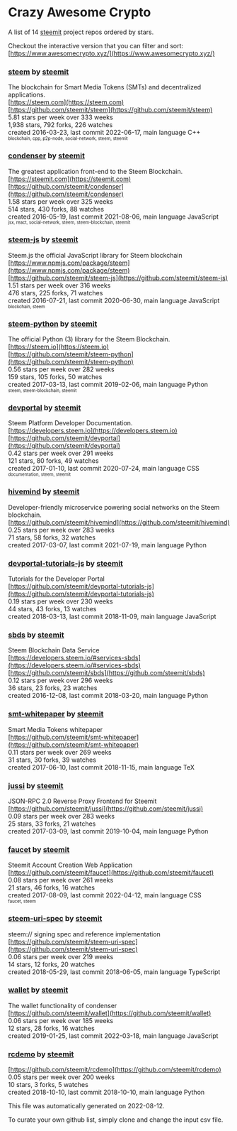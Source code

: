 # Crazy Awesome Crypto
A list of 14 [steemit](https://github.com/steemit) project repos ordered by stars.  

Checkout the interactive version that you can filter and sort: 
[https://www.awesomecrypto.xyz/](https://www.awesomecrypto.xyz/)  


### [steem](https://github.com/steemit/steem) by [steemit](https://github.com/steemit)  
The blockchain for Smart Media Tokens (SMTs) and decentralized applications.  
[https://steem.com](https://steem.com)  
[https://github.com/steemit/steem](https://github.com/steemit/steem)  
5.81 stars per week over 333 weeks  
1,938 stars, 792 forks, 226 watches  
created 2016-03-23, last commit 2022-06-17, main language C++  
<sub><sup>blockchain, cpp, p2p-node, social-network, steem, steemit</sup></sub>


### [condenser](https://github.com/steemit/condenser) by [steemit](https://github.com/steemit)  
The greatest application front-end to the Steem Blockchain.  
[https://steemit.com](https://steemit.com)  
[https://github.com/steemit/condenser](https://github.com/steemit/condenser)  
1.58 stars per week over 325 weeks  
514 stars, 430 forks, 88 watches  
created 2016-05-19, last commit 2021-08-06, main language JavaScript  
<sub><sup>jsx, react, social-network, steem, steem-blockchain, steemit</sup></sub>


### [steem-js](https://github.com/steemit/steem-js) by [steemit](https://github.com/steemit)  
Steem.js the official JavaScript library for Steem blockchain  
[https://www.npmjs.com/package/steem](https://www.npmjs.com/package/steem)  
[https://github.com/steemit/steem-js](https://github.com/steemit/steem-js)  
1.51 stars per week over 316 weeks  
476 stars, 225 forks, 71 watches  
created 2016-07-21, last commit 2020-06-30, main language JavaScript  
<sub><sup>blockchain, steem</sup></sub>


### [steem-python](https://github.com/steemit/steem-python) by [steemit](https://github.com/steemit)  
The official Python (3) library for the Steem Blockchain.  
[https://steem.io](https://steem.io)  
[https://github.com/steemit/steem-python](https://github.com/steemit/steem-python)  
0.56 stars per week over 282 weeks  
159 stars, 105 forks, 50 watches  
created 2017-03-13, last commit 2019-02-06, main language Python  
<sub><sup>steem, steem-blockchain, steemit</sup></sub>


### [devportal](https://github.com/steemit/devportal) by [steemit](https://github.com/steemit)  
Steem Platform Developer Documentation.  
[https://developers.steem.io](https://developers.steem.io)  
[https://github.com/steemit/devportal](https://github.com/steemit/devportal)  
0.42 stars per week over 291 weeks  
121 stars, 80 forks, 49 watches  
created 2017-01-10, last commit 2020-07-24, main language CSS  
<sub><sup>documentation, steem, steemit</sup></sub>


### [hivemind](https://github.com/steemit/hivemind) by [steemit](https://github.com/steemit)  
Developer-friendly microservice powering social networks on the Steem blockchain.  
[https://github.com/steemit/hivemind](https://github.com/steemit/hivemind)  
0.25 stars per week over 283 weeks  
71 stars, 58 forks, 32 watches  
created 2017-03-07, last commit 2021-07-19, main language Python  


### [devportal-tutorials-js](https://github.com/steemit/devportal-tutorials-js) by [steemit](https://github.com/steemit)  
Tutorials for the Developer Portal  
[https://github.com/steemit/devportal-tutorials-js](https://github.com/steemit/devportal-tutorials-js)  
0.19 stars per week over 230 weeks  
44 stars, 43 forks, 13 watches  
created 2018-03-13, last commit 2018-11-09, main language JavaScript  


### [sbds](https://github.com/steemit/sbds) by [steemit](https://github.com/steemit)  
Steem Blockchain Data Service  
[https://developers.steem.io/#services-sbds](https://developers.steem.io/#services-sbds)  
[https://github.com/steemit/sbds](https://github.com/steemit/sbds)  
0.12 stars per week over 296 weeks  
36 stars, 23 forks, 23 watches  
created 2016-12-08, last commit 2018-03-20, main language Python  


### [smt-whitepaper](https://github.com/steemit/smt-whitepaper) by [steemit](https://github.com/steemit)  
Smart Media Tokens whitepaper  
[https://github.com/steemit/smt-whitepaper](https://github.com/steemit/smt-whitepaper)  
0.11 stars per week over 269 weeks  
31 stars, 30 forks, 39 watches  
created 2017-06-10, last commit 2018-11-15, main language TeX  


### [jussi](https://github.com/steemit/jussi) by [steemit](https://github.com/steemit)  
JSON-RPC 2.0 Reverse Proxy Frontend for Steemit  
[https://github.com/steemit/jussi](https://github.com/steemit/jussi)  
0.09 stars per week over 283 weeks  
25 stars, 33 forks, 21 watches  
created 2017-03-09, last commit 2019-10-04, main language Python  


### [faucet](https://github.com/steemit/faucet) by [steemit](https://github.com/steemit)  
Steemit Account Creation Web Application  
[https://github.com/steemit/faucet](https://github.com/steemit/faucet)  
0.08 stars per week over 261 weeks  
21 stars, 46 forks, 16 watches  
created 2017-08-09, last commit 2022-04-12, main language CSS  
<sub><sup>faucet, steem</sup></sub>


### [steem-uri-spec](https://github.com/steemit/steem-uri-spec) by [steemit](https://github.com/steemit)  
steem:// signing spec and reference implementation  
[https://github.com/steemit/steem-uri-spec](https://github.com/steemit/steem-uri-spec)  
0.06 stars per week over 219 weeks  
14 stars, 12 forks, 20 watches  
created 2018-05-29, last commit 2018-06-05, main language TypeScript  


### [wallet](https://github.com/steemit/wallet) by [steemit](https://github.com/steemit)  
The wallet functionality of condenser  
[https://github.com/steemit/wallet](https://github.com/steemit/wallet)  
0.06 stars per week over 185 weeks  
12 stars, 28 forks, 16 watches  
created 2019-01-25, last commit 2022-03-18, main language JavaScript  


### [rcdemo](https://github.com/steemit/rcdemo) by [steemit](https://github.com/steemit)  
  
[https://github.com/steemit/rcdemo](https://github.com/steemit/rcdemo)  
0.05 stars per week over 200 weeks  
10 stars, 3 forks, 5 watches  
created 2018-10-10, last commit 2018-10-10, main language Python  


This file was automatically generated on 2022-08-12.  

To curate your own github list, simply clone and change the input csv file.  